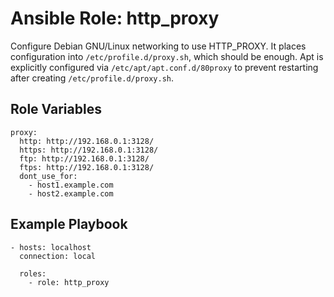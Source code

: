 # Ansible Role: http_proxy

Configure Debian GNU/Linux networking to use HTTP_PROXY. It places configuration into `/etc/profile.d/proxy.sh`, which should be enough. Apt is explicitly configured via `/etc/apt/apt.conf.d/80proxy` to prevent restarting after creating `/etc/profile.d/proxy.sh`.
## Role Variables

```
proxy:
  http: http://192.168.0.1:3128/
  https: http://192.168.0.1:3128/
  ftp: http://192.168.0.1:3128/
  ftps: http://192.168.0.1:3128/
  dont_use_for:
    - host1.example.com
    - host2.example.com
```

## Example Playbook
```
- hosts: localhost
  connection: local

  roles:
    - role: http_proxy
```
